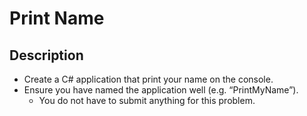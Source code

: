 # Print Name

## Description
  - Create a C# application that print your name on the console.
  - Ensure you have named the application well (e.g. “PrintMyName”).
    - You do not have to submit anything for this problem.